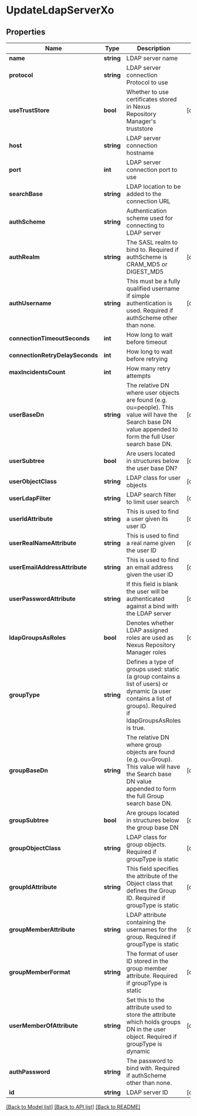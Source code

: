 # UpdateLdapServerXo

## Properties
Name | Type | Description | Notes
------------ | ------------- | ------------- | -------------
**name** | **string** | LDAP server name | 
**protocol** | **string** | LDAP server connection Protocol to use | 
**useTrustStore** | **bool** | Whether to use certificates stored in Nexus Repository Manager&#39;s truststore | [optional] 
**host** | **string** | LDAP server connection hostname | 
**port** | **int** | LDAP server connection port to use | 
**searchBase** | **string** | LDAP location to be added to the connection URL | 
**authScheme** | **string** | Authentication scheme used for connecting to LDAP server | 
**authRealm** | **string** | The SASL realm to bind to. Required if authScheme is CRAM_MD5 or DIGEST_MD5 | [optional] 
**authUsername** | **string** | This must be a fully qualified username if simple authentication is used. Required if authScheme other than none. | [optional] 
**connectionTimeoutSeconds** | **int** | How long to wait before timeout | 
**connectionRetryDelaySeconds** | **int** | How long to wait before retrying | 
**maxIncidentsCount** | **int** | How many retry attempts | 
**userBaseDn** | **string** | The relative DN where user objects are found (e.g. ou&#x3D;people). This value will have the Search base DN value appended to form the full User search base DN. | [optional] 
**userSubtree** | **bool** | Are users located in structures below the user base DN? | [optional] 
**userObjectClass** | **string** | LDAP class for user objects | [optional] 
**userLdapFilter** | **string** | LDAP search filter to limit user search | [optional] 
**userIdAttribute** | **string** | This is used to find a user given its user ID | [optional] 
**userRealNameAttribute** | **string** | This is used to find a real name given the user ID | [optional] 
**userEmailAddressAttribute** | **string** | This is used to find an email address given the user ID | [optional] 
**userPasswordAttribute** | **string** | If this field is blank the user will be authenticated against a bind with the LDAP server | [optional] 
**ldapGroupsAsRoles** | **bool** | Denotes whether LDAP assigned roles are used as Nexus Repository Manager roles | [optional] 
**groupType** | **string** | Defines a type of groups used: static (a group contains a list of users) or dynamic (a user contains a list of groups). Required if ldapGroupsAsRoles is true. | 
**groupBaseDn** | **string** | The relative DN where group objects are found (e.g. ou&#x3D;Group). This value will have the Search base DN value appended to form the full Group search base DN. | [optional] 
**groupSubtree** | **bool** | Are groups located in structures below the group base DN | [optional] 
**groupObjectClass** | **string** | LDAP class for group objects. Required if groupType is static | [optional] 
**groupIdAttribute** | **string** | This field specifies the attribute of the Object class that defines the Group ID. Required if groupType is static | [optional] 
**groupMemberAttribute** | **string** | LDAP attribute containing the usernames for the group. Required if groupType is static | [optional] 
**groupMemberFormat** | **string** | The format of user ID stored in the group member attribute. Required if groupType is static | [optional] 
**userMemberOfAttribute** | **string** | Set this to the attribute used to store the attribute which holds groups DN in the user object. Required if groupType is dynamic | [optional] 
**authPassword** | **string** | The password to bind with. Required if authScheme other than none. | 
**id** | **string** | LDAP server ID | [optional] 

[[Back to Model list]](../README.md#documentation-for-models) [[Back to API list]](../README.md#documentation-for-api-endpoints) [[Back to README]](../README.md)



